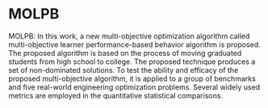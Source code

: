 # MOLPB
MOLPB: In this work, a new multi-objective optimization algorithm called multi-objective learner performance-based behavior algorithm is proposed. The proposed algorithm is based on the process of moving graduated students from high school to college. The proposed technique produces a set of non-dominated solutions. To test the ability and efficacy of the proposed multi-objective algorithm, it is applied to a group of benchmarks and five real-world engineering optimization problems. Several widely used metrics are employed in the quantitative statistical comparisons.
